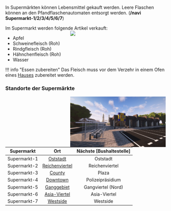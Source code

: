 In Supermärkten können Lebensmittel gekauft werden. Leere Flaschen können an den Pfandflaschenautomaten entsorgt werden. (**/navi Supermarkt-1/2/3/4/5/6/7**)

Im Supermarkt werden folgende Artikel verkauft: <img align="right" width="300" eight="150" src="../../../assets/image/biz/supermarkt/Supermarkt-Kaufmenü.png"> 

+ Apfel
+ Schweinefleisch (Roh)
+ Rindgfleisch (Roh)
+ Hähnchenfleisch (Roh)
+ Wasser

!!! info "Essen zubereiten" 
        Das Fleisch muss vor dem Verzehr in einem Ofen eines [Hauses](../../pages/houses/allgemein.md) zubereitet werden.
  


### Standorte der Supermärkte 


<img align="right" width="300" eight="150" src="../../../assets/image/biz/supermarkt/Supermarkt-1.png" alt="Supermarkt-1" title="Supermarkt-1">

| Supermarkt | Ort | Nächste [Bushaltestelle] |
|:-:|:-:|:-:|
| Supermarkt-1 | [Oststadt](../../pages/gebiete/oststadt.md) | Oststadt |
| Supermarkt-2 | [Reichenviertel](../../pages/gebiete/reichenviertel,md) | Reichenviertel |
| Supermarkt-3 | [County](../../pages/gebiete/county.md) | Plaza |
| Supermarkt-4 | [Downtown](../../pages/gebiete/downtown.md) | Polizeipräsidium |
| Supermarkt-5 | [Ganggebiet](../../pages/gebiete/ganggebiet.md) | Gangviertel (Nord) |
| Supermarkt-6 | [Asia-Viertel](../../pages/gebiete/asiaviertel.md) | Asia-Viertel |
| Supermarkt-7 | [Westside](../../pages/gebiete/westside.md) | Westside |


